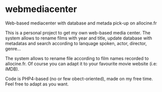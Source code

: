 webmediacenter
==============

Web-based mediacenter with database and metada pick-up on allocine.fr

This is a personal project to get my own web-based media center. The system allows to rename films with year and title, update database with metadatas and search according to lanquage spoken, actor, director, genre...

The system allows to rename file according to film names recorded to allocine.fr. Of course you can adapt it to your favourite movie website (i.e: iMDB).

Code is PHP4-based (no or few obect-oriented), made on my free time. Feel free to adapt as you want.
